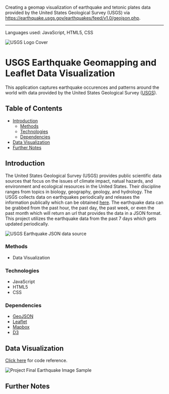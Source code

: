 Creating a geomap visualization of earthquake and tetonic plates data provided by the United States Geological Survey (USGS) via https://earthquake.usgs.gov/earthquakes/feed/v1.0/geojson.php.
<hr>
Languages used: JavaScript, HTML5, CSS

![USGS Logo Cover](https://raw.githubusercontent.com/kiseki1107/leaflet_geomapping/master/Images/USGS_logo.png)

# USGS Earthquake Geomapping and Leaflet Data Visualization
This application captures earthquake occurences and patterns around the world with data provided by the United States Geological Survey ([USGS](https://www.usgs.gov/)).

## Table of Contents
* [Introduction](#Introduction)
  * [Methods](#Methods)
  * [Technologies](#Technologies)
  * [Dependencies](#Dependencies)
* [Data Visualization](#DataVisualization)
* [Further Notes](#Notes)

<a name="Introduction"></a>
## Introduction
The United States Geological Survey (USGS) provides public scientific data sources that focus on the issues of climate impact, natual hazards, and environment and ecological resources in the United States. Their discipline ranges from topics in biology, geography, geology, and hydrology. The USGS collects data on earthquakes periodically and releases the information publically which can be obtained [here](https://earthquake.usgs.gov/earthquakes/feed/v1.0/geojson.php). The earthquake data can be grabbed from the past hour, the past day, the past week, or even the past month which will return an url that provides the data in a JSON format. This project utilizes the earthquake data from the past 7 days which gets updated periodically.

![USGS Earthquake JSON data source](https://raw.githubusercontent.com/kiseki1107/leaflet_geomapping/master/Images/USGS_data_sample.png)

<a name="Methods"></a>
### Methods
* Data Visualization

<a name="Technologies"></a>
### Technologies
* JavaScript
* HTML5
* CSS

<a name="Dependencies"></a>
### Dependencies 
* [GeoJSON](https://earthquake.usgs.gov/earthquakes/feed/v1.0/geojson.php)
* [Leaflet](https://leafletjs.com/)
* [Mapbox](https://www.mapbox.com/)
* [D3](https://d3js.org/)

<a name="DataVisualization"></a>
## Data Visualization
[Click here](https://github.com/kiseki1107/ETL/blob/master/ETL.ipynb) for code reference.

![Project Final Earthquake Image Sample](https://raw.githubusercontent.com/kiseki1107/leaflet_geomapping/master/earthquake_geomap.png)

<a name="Notes"></a>
## Further Notes
